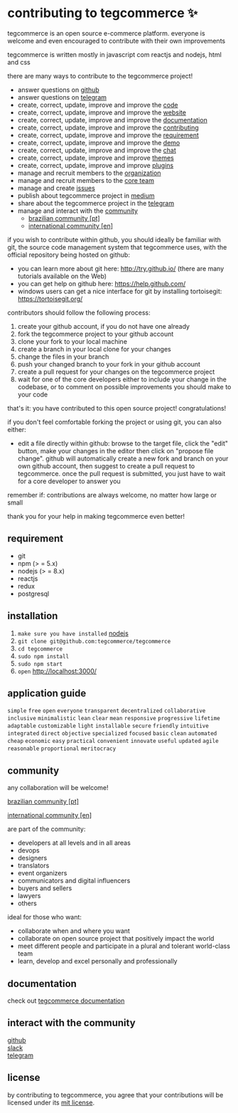 # contributing to tegcommerce ✨

tegcommerce is an open source e-commerce platform. everyone is welcome and even encouraged to contribute with their own improvements

tegcommerce is written mostly in javascript com reactjs and nodejs, html and css

there are many ways to contribute to the tegcommerce project!

- answer questions on [github](https://github.com/tegcommerce)
- answer questions on [telegram](https://t.me/tegcommerce)
- create, correct, update, improve and improve the [code](https://github.com/tegcommerce/tegcommerce)
- create, correct, update, improve and improve the [website](https://github.com/tegcommerce/tegcommerce-website)
- create, correct, update, improve and improve the [documentation](https://github.com/tegcommerce)
- create, correct, update, improve and improve the [contributing](https://github.com/tegcommerce/tegcommerce-contributing)
- create, correct, update, improve and improve the [requirement](https://github.com/tegcommerce/tegcommerce-requirement)
- create, correct, update, improve and improve the [demo](https://github.com/tegcommerce/tegcommerce-demo)
- create, correct, update, improve and improve the [chat](https://github.com/tegcommerce/tegcommerce-chat)
- create, correct, update, improve and improve [themes](https://github.com/tegcommerce/tegcommerce-theme)
- create, correct, update, improve and improve [plugins](https://github.com/tegcommerce/tegcommerce-plugin)
- manage and recruit members to the [organization](https://github.com/orgs/tegcommerce/people)
- manage and recruit members to the [core team](https://github.com/orgs/tegcommerce/teams)
- manage and create [issues](https://github.com/tegcommerce/tegcommerce/issues)
- publish about tegcommerce project in [medium](https://medium.com/)
- share about the tegcommerce project in the [telegram](https://web.telegram.org/)
- manage and interact with the [community](https://github.com/tegcommerce/tegcommerce-community)
    - [brazilian community [pt]](https://t.me/tegcommerce)
    - [international community [en]](https://t.me/tegcommerce_en)

if you wish to contribute within github, you should ideally be familiar with git, the source code management system that tegcommerce uses, with the official repository being hosted on github:
* you can learn more about git here: http://try.github.io/ (there are many tutorials available on the Web)
* you can get help on github here: https://help.github.com/
* windows users can get a nice interface for git by installing tortoisegit: https://tortoisegit.org/

contributors should follow the following process:
1. create your github account, if you do not have one already
2. fork the tegcommerce project to your github account
3. clone your fork to your local machine
4. create a branch in your local clone for your changes
5. change the files in your branch
6. push your changed branch to your fork in your github account
7. create a pull request for your changes on the tegcommerce project
8. wait for one of the core developers either to include your change in the codebase, or to comment on possible improvements you should make to your code

that's it: you have contributed to this open source project! congratulations!

if you don't feel comfortable forking the project or using git, you can also either:
* edit a file directly within github: browse to the target file, click the "edit" button, make your changes in the editor then click on "propose file change". github will automatically create a new fork and branch on your own github account, then suggest to create a pull request to tegcommerce. once the pull request is submitted, you just have to wait for a core developer to answer you

remember if: contributions are always welcome, no matter how large or small

thank you for your help in making tegcommerce even better!

## requirement
* git
* npm (> = 5.x)
* nodejs (> = 8.x)
* reactjs
* redux
* postgresql

## installation
1. `make sure you have installed` [nodejs](https://nodejs.org/en/download/) 
1. `git clone git@github.com:tegcommerce/tegcommerce`
1. `cd tegcommerce`
1. `sudo npm install`
1. `sudo npm start`
1. `open` [http://localhost:3000/](http://localhost:3000)

## application guide
`simple` `free` `open` `everyone` `transparent` `decentralized` `collaborative` `inclusive` `minimalistic` `lean` `clear` `mean` `responsive` `progressive` `lifetime` `adaptable` `customizable` `light` `installable` `secure` `friendly` `intuitive` `integrated` `direct` `objective` `specialized` `focused` `basic` `clean` `automated` `cheap` `economic` `easy` `practical` `convenient` `innovate` `useful` `updated` `agile` `reasonable` `proportional` `meritocracy`

## community

any collaboration will be welcome!

[brazilian community [pt]](https://t.me/tegcommerce)

[international community [en]](https://t.me/tegcommerce_en)

are part of the community:
* developers at all levels and in all areas
* devops
* designers
* translators
* event organizers
* communicators and digital influencers
* buyers and sellers
* lawyers
* others

ideal for those who want:

* collaborate when and where you want
* collaborate on open source project that positively impact the world
* meet different people and participate in a plural and tolerant world-class team
* learn, develop and excel personally and professionally

## documentation
check out [tegcommerce documentation](https://tegcommerce.org/documentation/)

## interact with the community

[github](https://www.github.com/tegcommerce)<br />
[slack](https://join.slack.com/t/tegcommerce/shared_invite/enQtNjIzNDYxNTU4OTYwLWE2YTkxODg1ZDQxMDljMjAzNmVmNTNiOWFkOWZiNDk3NzcxZTQ0YjU4MDkxOTJlZDgzOGUzOTExYzUzNTFhYjI)<br />
[telegram](http://t.me/tegcommerce)

## license

by contributing to tegcommerce, you agree that your contributions will be licensed
under its [mit license](https://opensource.org/licenses/MIT).

